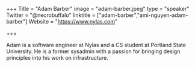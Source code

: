 +++
Title = "Adam Barber"
image = "adam-barber.jpeg"
type = "speaker"
Twitter = "@necrobuffalo"
linktitle = ["adam-barber","ami-nguyen-adam-barber"]
Website = "https://www.nylas.com"

+++

Adam is a software engineer at Nylas and a CS student at Portland State University. He is a former sysadmin with a passion for bringing design principles into his work on infrastructure.
